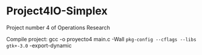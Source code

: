 # Project4IO-Simplex
Project number 4 of Operations Research 

Compile project:
	gcc -o proyecto4 main.c -Wall `pkg-config --cflags --libs gtk+-3.0` -export-dynamic

